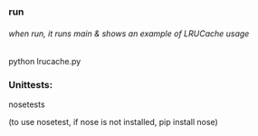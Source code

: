 ### run 

###### when run, it runs main & shows an example of LRUCache usage

python lrucache.py

### Unittests:

nosetests

(to use nosetest, if nose is not installed, pip install nose)
